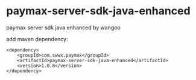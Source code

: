 # paymax-server-sdk-java-enhanced
paymax server sdk java enhanced by wangoo

add maven dependency:
```
<dependency>
    <groupId>com.swwx.paymax</groupId>
    <artifactId>paymax-server-sdk-java-enhanced</artifactId>
    <version>1.0.8</version>
</dependency>
```

